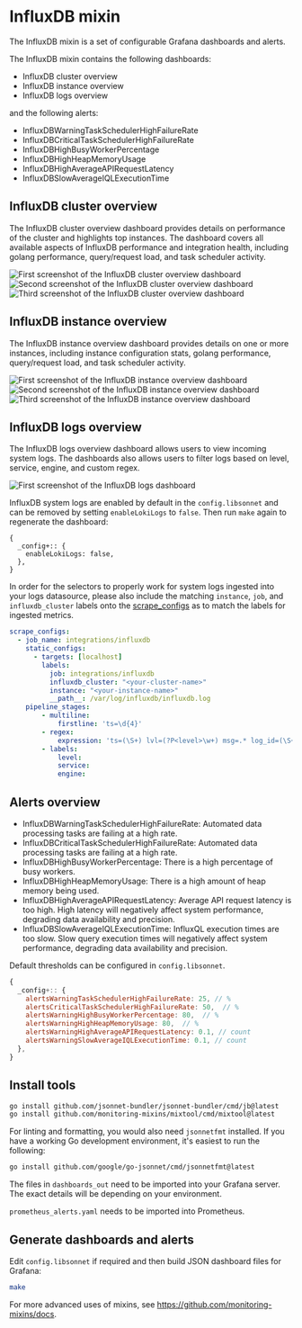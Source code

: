 # InfluxDB mixin

The InfluxDB mixin is a set of configurable Grafana dashboards and alerts.

The InfluxDB mixin contains the following dashboards:

- InfluxDB cluster overview
- InfluxDB instance overview
- InfluxDB logs overview

and the following alerts:

- InfluxDBWarningTaskSchedulerHighFailureRate
- InfluxDBCriticalTaskSchedulerHighFailureRate
- InfluxDBHighBusyWorkerPercentage
- InfluxDBHighHeapMemoryUsage
- InfluxDBHighAverageAPIRequestLatency
- InfluxDBSlowAverageIQLExecutionTime

## InfluxDB cluster overview

The InfluxDB cluster overview dashboard provides details on performance of the cluster and highlights top instances. The dashboard covers all available aspects of InfluxDB performance and integration health, including golang performance, query/request load, and task scheduler activity.

![First screenshot of the InfluxDB cluster overview dashboard](https://storage.googleapis.com/grafanalabs-integration-assets/influxdb/screenshots/influxdb_cluster_overview_1.png)
![Second screenshot of the InfluxDB cluster overview dashboard](https://storage.googleapis.com/grafanalabs-integration-assets/influxdb/screenshots/influxdb_cluster_overview_2.png)
![Third screenshot of the InfluxDB cluster overview dashboard](https://storage.googleapis.com/grafanalabs-integration-assets/influxdb/screenshots/influxdb_cluster_overview_3.png)

## InfluxDB instance overview

The InfluxDB instance overview dashboard provides details on one or more instances, including instance configuration stats, golang performance, query/request load, and task scheduler activity.

![First screenshot of the InfluxDB instance overview dashboard](https://storage.googleapis.com/grafanalabs-integration-assets/influxdb/screenshots/influxdb_instance_overview_1.png)
![Second screenshot of the InfluxDB instance overview dashboard](https://storage.googleapis.com/grafanalabs-integration-assets/influxdb/screenshots/influxdb_instance_overview_2.png)
![Third screenshot of the InfluxDB instance overview dashboard](https://storage.googleapis.com/grafanalabs-integration-assets/influxdb/screenshots/influxdb_instance_overview_3.png)


## InfluxDB logs overview

The InfluxDB logs overview dashboard allows users to view incoming system logs. The dashboards also allows users to filter logs based on level, service, engine, and custom regex.

![First screenshot of the InfluxDB logs dashboard](https://storage.googleapis.com/grafanalabs-integration-assets/influxdb/screenshots/influxdb_logs_overview.png)

InfluxDB system logs are enabled by default in the `config.libsonnet` and can be removed by setting `enableLokiLogs` to `false`. Then run `make` again to regenerate the dashboard:

```
{
  _config+:: {
    enableLokiLogs: false,
  },
}
```

In order for the selectors to properly work for system logs ingested into your logs datasource, please also include the matching `instance`, `job`, and `influxdb_cluster` labels onto the [scrape_configs](https://grafana.com/docs/loki/latest/clients/promtail/configuration/#scrape_configs) as to match the labels for ingested metrics.

```yaml
scrape_configs:
  - job_name: integrations/influxdb
    static_configs:
      - targets: [localhost]
        labels:
          job: integrations/influxdb
          influxdb_cluster: "<your-cluster-name>"
          instance: "<your-instance-name>"
          __path__: /var/log/influxdb/influxdb.log
    pipeline_stages:
        - multiline:
            firstline: 'ts=\d{4}'
        - regex:
            expression: 'ts=(\S+) lvl=(?P<level>\w+) msg=.* log_id=(\S+) (service=(?P<service>\S+) ){0,1}(engine=(?P<engine>\S*) ){0,1}.*$'
        - labels:
            level:
            service:
            engine:
```

## Alerts overview

- InfluxDBWarningTaskSchedulerHighFailureRate: Automated data processing tasks are failing at a high rate.
- InfluxDBCriticalTaskSchedulerHighFailureRate: Automated data processing tasks are failing at a high rate.
- InfluxDBHighBusyWorkerPercentage: There is a high percentage of busy workers.
- InfluxDBHighHeapMemoryUsage: There is a high amount of heap memory being used.
- InfluxDBHighAverageAPIRequestLatency: Average API request latency is too high. High latency will negatively affect system performance, degrading data availability and precision.
- InfluxDBSlowAverageIQLExecutionTime: InfluxQL execution times are too slow. Slow query execution times will negatively affect system performance, degrading data availability and precision.

Default thresholds can be configured in `config.libsonnet`.

```js
{
  _config+:: {
    alertsWarningTaskSchedulerHighFailureRate: 25, // %
    alertsCriticalTaskSchedulerHighFailureRate: 50,  // %
    alertsWarningHighBusyWorkerPercentage: 80,  // %
    alertsWarningHighHeapMemoryUsage: 80,  // %
    alertsWarningHighAverageAPIRequestLatency: 0.1, // count
    alertsWarningSlowAverageIQLExecutionTime: 0.1, // count
  },
}
```

## Install tools

```bash
go install github.com/jsonnet-bundler/jsonnet-bundler/cmd/jb@latest
go install github.com/monitoring-mixins/mixtool/cmd/mixtool@latest
```

For linting and formatting, you would also need `jsonnetfmt` installed. If you
have a working Go development environment, it's easiest to run the following:

```bash
go install github.com/google/go-jsonnet/cmd/jsonnetfmt@latest
```

The files in `dashboards_out` need to be imported
into your Grafana server. The exact details will be depending on your environment.

`prometheus_alerts.yaml` needs to be imported into Prometheus.

## Generate dashboards and alerts

Edit `config.libsonnet` if required and then build JSON dashboard files for Grafana:

```bash
make
```

For more advanced uses of mixins, see
https://github.com/monitoring-mixins/docs.
